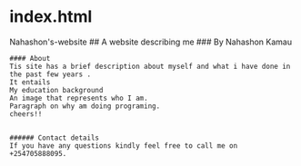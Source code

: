 # index.html
Nahashon's-website
    ## A website describing me 
    ### By Nahashon Kamau

    #### About
    Tis site has a brief description about myself and what i have done in the past few years .
    It entails 
    My education background
    An image that represents who I am.
    Paragraph on why am doing programing.
    cheers!!


    ###### Contact details 
    If you have any questions kindly feel free to call me on +254705888095.
